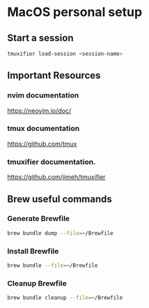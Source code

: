 # MacOS personal setup

## Start a session

```sh
tmuxifier load-session <session-name>
```

## Important Resources

### nvim documentation
https://neovim.io/doc/

### tmux documentation
https://github.com/tmux

### tmuxifier documentation.
https://github.com/jimeh/tmuxifier

## Brew useful commands

### Generate Brewfile

```sh
brew bundle dump --file=~/Brewfile
```

### Install Brewfile

```sh
brew bundle --file=~/Brewfile
```
### Cleanup Brewfile

```sh
brew bundle cleanup --file=~/Brewfile
```

